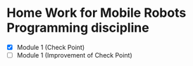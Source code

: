 # Home Work for Mobile Robots Programming discipline

- [x] Module 1 (Check Point)
- [ ] Module 1 (Improvement of Check Point)
